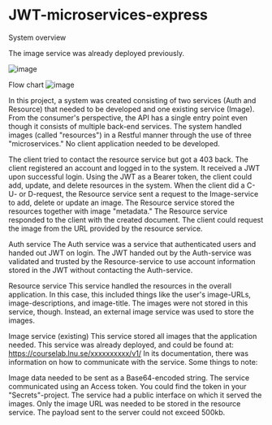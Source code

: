 # JWT-microservices-express

System overview

The image service was already deployed previously.

![image](https://github.com/ElenaSeroka/JWT-microservices-express/assets/70527748/7bc11dd4-f4dc-4bc5-93ff-354fceac313a)


Flow chart
![image](https://github.com/ElenaSeroka/JWT-microservices-express/assets/70527748/10534e6b-5ff9-4eae-b3af-d49e686f6f5b)

In this project, a system was created consisting of two services (Auth and Resource) that needed to be developed and one existing service (Image).
From the consumer's perspective, the API has a single entry point even though it consists of multiple back-end services.
The system handled images (called "resources") in a Restful manner through the use of three "microservices." No client application needed to be developed. 

The client tried to contact the resource service but got a 403 back.
The client registered an account and logged in to the system. It received a JWT upon successful login.
Using the JWT as a Bearer token, the client could add, update, and delete resources in the system.
When the client did a C- U- or D-request, the Resource service sent a request to the Image-service to add, delete or update an image. The Resource service stored the resources together with image "metadata." The Resource service responded to the client with the created document.
The client could request the image from the URL provided by the resource service.

Auth service
The Auth service was a service that authenticated users and handed out JWT on login. The JWT handed out by the Auth-service was validated and trusted by the Resource-service to use account information stored in the JWT without contacting the Auth-service.


Resource service
This service handled the resources in the overall application. In this case, this included things like the user's image-URLs, image-descriptions, and image-title. The images were not stored in this service, though. Instead, an external image service was used to store the images.

Image service (existing)
This service stored all images that the application needed. This service was already deployed, and could be found at:
https://courselab.lnu.se/xxxxxxxxxx/v1/
In its documentation, there was information on how to communicate with the service. Some things to note:

Image data needed to be sent as a Base64-encoded string.
The service communicated using an Access token. You could find the token in your "Secrets"-project.
The service had a public interface on which it served the images. Only the image URL was needed to be stored in the resource service.
The payload sent to the server could not exceed 500kb.


